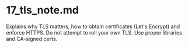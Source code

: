 # 17_tls_note.md
Explains why TLS matters, how to obtain certificates (Let's Encrypt) and enforce HTTPS.
Do not attempt to roll your own TLS. Use proper libraries and CA-signed certs.
